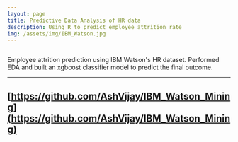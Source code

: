 ```yaml
---
layout: page
title: Predictive Data Analysis of HR data
description: Using R to predict employee attrition rate
img: /assets/img/IBM_Watson.jpg
---
```


<div class="img_row">
    <img class="col two left" src="{{ site.baseurl }}/assets/img/IBM_Waton.jpg" alt="" title="Sample aerial footage"/>
</div>


Employee attrition prediction using IBM Watson's HR dataset. Performed EDA and built an xgboost classifier model to predict the final outcome.


---
  [https://github.com/AshVijay/IBM_Watson_Mining](https://github.com/AshVijay/IBM_Watson_Mining)
---
